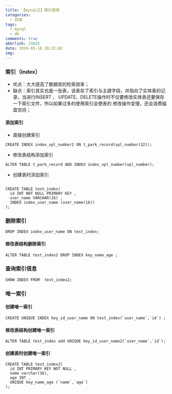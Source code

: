 ```yaml
---
title: 【mysql之】索引使用
categories:
  - 后端
tags:
  - mysql
  - db
comments: true
abbrlink: 23625
date: 2019-03-18 20:22:02
img:
---
```


### 索引（index）
- 优点：大大提高了数据库的检索效率；
- 缺点：索引其实也是一张表，该表存了索引与主键字段，并指向了实体表的记录，当进行INSERT 、
UPDATE、DELETE操作时不仅要修改实体表还要保存一下索引文件，所以如果过多的使用索引会使表的
修改操作变慢，还会浪费磁盘空间；

#### 添加索引
-  直接创建索引
````mysql
CREATE INDEX index_vpl_number2 ON t_park_record(vpl_number(32));

````

- 修改表结构添加索引
````mysql
ALTER TABLE t_park_record ADD INDEX index_vpl_number(vpl_number);

````
- 创建表时添加索引
````mysql

CREATE TABLE test_index(
  id INT NOT NULL PRIMARY KEY ,
  user_name VARCHAR(16) ,
  INDEX index_user_name (user_name(16))
);
````

### 删除索引
````mysql
DROP INDEX index_user_name ON test_index;
````
#### 修改表结构删除索引
````mysql
ALTER TABLE test_index2 DROP INDEX key_name_age ;

````

### 查询索引信息
```mysql
SHOW INDEX FROM  test_index2;
```

### 唯一索引

#### 创建唯一索引

````mysql
CREATE UNIQUE INDEX key_id_user_name ON test_index(`user_name`,`id`) ;
````

#### 修改表结构创建唯一索引
````mysql
ALTER TABLE test_index add UNIQUE key_id_user_name2(`user_name`,`id`); 
````

#### 创建表时创建唯一索引
````mysql
CREATE TABLE test_index2(
  id INT PRIMARY KEY NOT NULL ,
  name varchar(16),
  age INT ,
  UNIQUE key_name_age (`name`,`age`)
);
````

